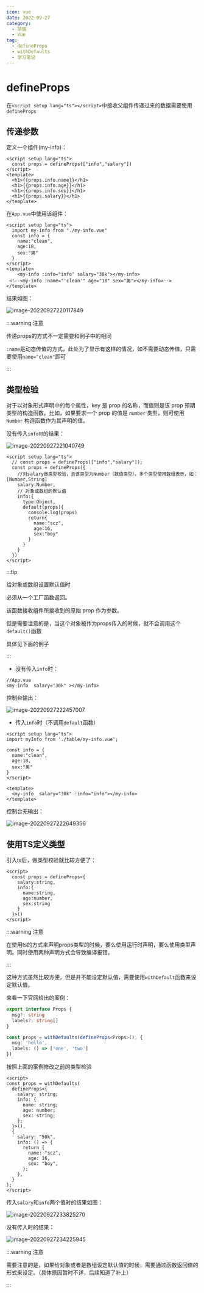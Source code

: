 ```yaml
---
icon: vue
date: 2022-09-27
category:
  - 前端
  - Vue
tag:
  - defineProps
  - withDefaults
  - 学习笔记
---
```


# defineProps

在`<script setup lang="ts"></script>`中接收父组件传递过来的数据需要使用`defineProps`

## 传递参数

定义一个组件(my-info)：
```vue
<script setup lang="ts">
  const props = defineProps(["info","salary"])
</script>
<template>
  <h1>{{props.info.name}}</h1>
  <h1>{{props.info.age}}</h1>
  <h1>{{props.info.sex}}</h1>
  <h1>{{props.salary}}</h1>
</template>
```

在`App.vue`中使用该组件：
```vue
<script setup lang="ts">
  import my-info from "./my-info.vue"
  const info = {
    name:"clean",
    age:18,
    sex:"男"
  }
</script>
<template>
	<my-info :info="info" salary="30k"></my-info>
 <!--<my-info :name="'clean'" age="18" sex="男"></my-info>-->
</template>
```

结果如图：

![image-20220927220117849](https://xingqiu-tuchuang-1256524210.cos.ap-shanghai.myqcloud.com/7374/image-20220927220117849.png)

:::warning 注意

传递props的方式不一定需要和例子中的相同

`:name`是动态传值的方式，此处为了显示有这样的情况，如不需要动态传值，只需要使用`name="clean"`即可

:::

## 类型检验

对于以对象形式声明中的每个属性，key 是 prop 的名称，而值则是该 prop 预期类型的构造函数。比如，如果要求一个 prop 的值是 `number` 类型，则可使用 `Number` 构造函数作为其声明的值。

没有传入`info时`的结果：

![image-20220927221040749](https://xingqiu-tuchuang-1256524210.cos.ap-shanghai.myqcloud.com/7374/image-20220927221040749.png)

```vue
<script setup lang="ts">
  // const props = defineProps(["info","salary"]);
  const props = defineProps({
    //对salary做类型校验，且该类型为Number（数值类型）。多个类型使用数组表示，如：[Number,String]
    salary:Number,
    // 对象或数组的默认值
    info:{
      type:Object,
      default(props){
        console.log(props)
        return{
          name:"scz",
          age:16,
          sex:"boy"
        }
      }
    }
  })
</script>
```

:::tip

给对象或数组设置默认值时

必须从一个工厂函数返回。

该函数接收组件所接收到的原始 prop 作为参数。

但是需要注意的是，当这个对象被作为props传入的时候，就不会调用这个`default()`函数

具体见下面的例子

:::

- 没有传入`info`时：

```vue
//App.vue
<my-info  salary="30k" ></my-info>
```

控制台输出：

![image-20220927222457007](https://xingqiu-tuchuang-1256524210.cos.ap-shanghai.myqcloud.com/7374/image-20220927222457007.png)

- 传入`info`时（不调用`default`函数）

```vue
<script setup lang="ts">
import myInfo from './table/my-info.vue';

const info = {
  name:"clean",
  age:18,
  sex:"男"
}
</script>

<template>
  <my-info  salary="30k" :info="info"></my-info>
</template>
```

控制台无输出：

![image-20220927222649356](https://xingqiu-tuchuang-1256524210.cos.ap-shanghai.myqcloud.com/7374/image-20220927222649356.png)

## 使用TS定义类型

引入ts后，做类型校验就比较方便了：

```vue
<script>
  const props = defineProps<{
    salary:string,
    info:{
      name:string,
      age:number,
      sex:string
    }
  }>()
</script>
```

:::warning 注意

在使用ts的方式来声明props类型的时候，要么使用运行时声明，要么使用类型声明。同时使用两种声明方式会导致编译报错。

:::

这种方式虽然比较方便，但是并不能设定默认值，需要使用`withDefault`函数来设定默认值。

来看一下官网给出的案例：

```ts
export interface Props {
  msg?: string
  labels?: string[]
}

const props = withDefaults(defineProps<Props>(), {
  msg: 'hello',
  labels: () => ['one', 'two']
})

```

按照上面的案例修改之前的类型检验

```vue
<script>
const props = withDefaults(
  defineProps<{
    salary: string;
    info: {
      name: string;
      age: number;
      sex: string;
    };
  }>(),
  {
    salary: "50k",
    info: () => {
      return {
        name: "scz",
        age: 16,
        sex: "boy",
      };
    },
  }
);
</script>
```

传入`salary`和`info`两个值时的结果如图：

![image-20220927233825270](https://xingqiu-tuchuang-1256524210.cos.ap-shanghai.myqcloud.com/7374/image-20220927233825270.png)



没有传入时的结果：

![image-20220927234225945](https://xingqiu-tuchuang-1256524210.cos.ap-shanghai.myqcloud.com/7374/image-20220927234225945.png)

:::warning 注意

需要注意的是，如果给对象或者是数组设定默认值的时候，需要通过函数返回值的形式来设定。（具体原因暂时不详，后续知道了补上）

:::
